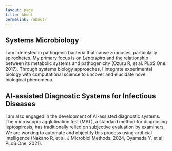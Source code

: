 ```yaml
---
layout: page
title: About
permalink: /about/
---
```


## Systems Microbiology
I am interested in pathogenic bacteria that cause zoonoses, particularly spirochetes. My primary focus is on *Leptospira* and the relationship between its metabolic systems and pathogenicity (Ozuru R, et al. PLoS One. 2017). Through systems biology approaches, I integrate experimental biology with computational science to uncover and elucidate novel biological phenomena.

## AI-assisted Diagnostic Systems for Infectious Diseases
I am also engaged in the development of AI-assisted diagnostic systems. The microscopic agglutination test (MAT), a standard method for diagnosing leptospirosis, has traditionally relied on subjective evaluation by examiners. We are working to automate and objectify this process using artificial intelligence (Nakano R, et al. J Microbiol Methods. 2024, Oyamada Y, et al. PLoS One. 2021).


<!--
This is the base Jekyll theme. You can find out more info about customizing your Jekyll theme, as well as basic Jekyll usage documentation at [jekyllrb.com](https://jekyllrb.com/)

You can find the source code for Minima at GitHub:
[jekyll][jekyll-organization] /
[minima](https://github.com/jekyll/minima)

You can find the source code for Jekyll at GitHub:
[jekyll][jekyll-organization] /
[jekyll](https://github.com/jekyll/jekyll)


[jekyll-organization]: https://github.com/jekyll
-->
